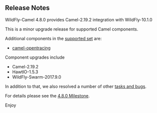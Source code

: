 Release Notes
-------------------

WildFly-Camel 4.8.0 provides Camel-2.19.2 integration with WildFly-10.1.0

This is a minor upgrade release for supported Camel components. 

Additional components in the [supported set](http://wildfly-extras.github.io/wildfly-camel/#_camel_components) are:

* [camel-opentracing](http://wildfly-extras.github.io/wildfly-camel/#_camel_opentracing)

Component upgrades include

* Camel-2.19.2
* HawtIO-1.5.3
* WildFly-Swarm-2017.9.0

In addition to that, we also resolved a number of other [tasks and bugs](https://github.com/wildfly-extras/wildfly-camel/blob/master/docs/Changelog.md).

For details please see the [4.8.0 Milestone](https://github.com/wildfly-extras/wildfly-camel/issues?q=milestone%3A4.8.0).

Enjoy
